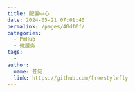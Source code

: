 ```yaml
---
title: 配置中心
date: 2024-05-21 07:01:40
permalink: /pages/40df0f/
categories:
  - PmHub
  - 微服务
tags:
  - 
author: 
  name: 苍何
  link: https://github.com/freestylefly
---
```


